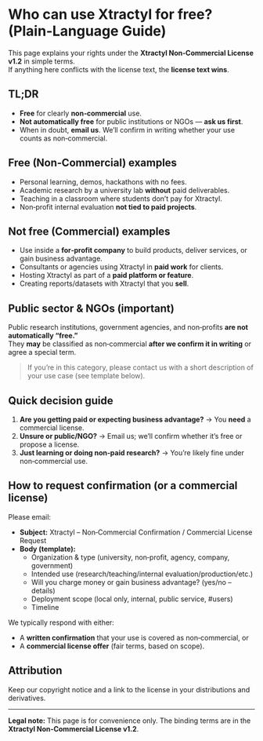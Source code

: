 # Who can use Xtractyl for free? (Plain‑Language Guide)

This page explains your rights under the **Xtractyl Non‑Commercial License v1.2** in simple terms.  
If anything here conflicts with the license text, the **license text wins**.

## TL;DR
- **Free** for clearly **non‑commercial** use.
- **Not automatically free** for public institutions or NGOs — **ask us first**.
- When in doubt, **email us**. We’ll confirm in writing whether your use counts as non‑commercial.

## Free (Non‑Commercial) examples
- Personal learning, demos, hackathons with no fees.
- Academic research by a university lab **without** paid deliverables.
- Teaching in a classroom where students don’t pay for Xtractyl.
- Non‑profit internal evaluation **not tied to paid projects**.

## Not free (Commercial) examples
- Use inside a **for‑profit company** to build products, deliver services, or gain business advantage.
- Consultants or agencies using Xtractyl in **paid work** for clients.
- Hosting Xtractyl as part of a **paid platform or feature**.
- Creating reports/datasets with Xtractyl that you **sell**.

## Public sector & NGOs (important)
Public research institutions, government agencies, and non‑profits **are not automatically “free.”**  
They **may** be classified as non‑commercial **after we confirm it in writing** or agree a special term.

> If you’re in this category, please contact us with a short description of your use case (see template below).

## Quick decision guide
1. **Are you getting paid or expecting business advantage?** → You **need** a commercial license.
2. **Unsure or public/NGO?** → Email us; we’ll confirm whether it’s free or propose a license.
3. **Just learning or doing non‑paid research?** → You’re likely fine under non‑commercial use.

## How to request confirmation (or a commercial license)
Please email:
- **Subject:** Xtractyl – Non‑Commercial Confirmation / Commercial License Request
- **Body (template):**
  - Organization & type (university, non‑profit, agency, company, government)
  - Intended use (research/teaching/internal evaluation/production/etc.)
  - Will you charge money or gain business advantage? (yes/no – details)
  - Deployment scope (local only, internal, public service, #users)
  - Timeline

We typically respond with either:
- A **written confirmation** that your use is covered as non‑commercial, or
- A **commercial license offer** (fair terms, based on scope).

## Attribution
Keep our copyright notice and a link to the license in your distributions and derivatives.

---

**Legal note:** This page is for convenience only. The binding terms are in the  
**Xtractyl Non‑Commercial License v1.2**.
